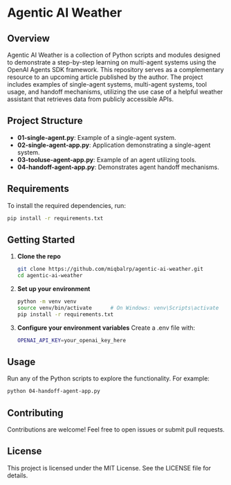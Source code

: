 # Agentic AI Weather

## Overview
Agentic AI Weather is a collection of Python scripts and modules designed to demonstrate a step-by-step learning on multi-agent systems using the OpenAI Agents SDK framework. This repository serves as a complementary resource to an upcoming article published by the author. The project includes examples of single-agent systems, multi-agent systems, tool usage, and handoff mechanisms, utilizing the use case of a helpful weather assistant that retrieves data from publicly accessible APIs.

## Project Structure

- **01-single-agent.py**: Example of a single-agent system.
- **02-single-agent-app.py**: Application demonstrating a single-agent system.
- **03-tooluse-agent-app.py**: Example of an agent utilizing tools.
- **04-handoff-agent-app.py**: Demonstrates agent handoff mechanisms.

## Requirements

To install the required dependencies, run:

```zsh
pip install -r requirements.txt
```

## Getting Started

1. **Clone the repo**
   ```bash
   git clone https://github.com/miqbalrp/agentic-ai-weather.git
   cd agentic-ai-weather
2. **Set up your environment**
   ```bash
   python -m venv venv
   source venv/bin/activate      # On Windows: venv\Scripts\activate
   pip install -r requirements.txt
3. **Configure your environment variables**
   Create a .env file with:
   ```bash
   OPENAI_API_KEY=your_openai_key_here

## Usage

Run any of the Python scripts to explore the functionality. For example:

```zsh
python 04-handoff-agent-app.py
```

## Contributing

Contributions are welcome! Feel free to open issues or submit pull requests.

## License

This project is licensed under the MIT License. See the LICENSE file for details.
